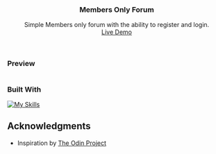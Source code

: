 <h3 align="center">Members Only Forum</h3>

  <p align="center">
    Simple Members only forum with the ability to register and login.  
    <br />
    <a href="" target="_blank">Live Demo</a>
  </p>
</div>
<br>

<!-- ABOUT THE PROJECT -->

### Preview

<div align="center">
 <img src="">
</div>

### Built With

[![My Skills](https://skillicons.dev/icons?i=nodejs,html,css)](https://skillicons.dev)

<!-- ACKNOWLEDGMENTS -->

## Acknowledgments

- Inspiration by <a href="https://www.theodinproject.com/lessons/node-path-nodejs-members-only" target="_blank">The Odin Project</a>
